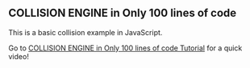 ## COLLISION ENGINE in Only 100 lines of code

This is a basic collision example in JavaScript.

Go to [COLLISION ENGINE in Only 100 lines of code Tutorial](https://youtu.be/ILwJZpOgBWA) for a quick video!